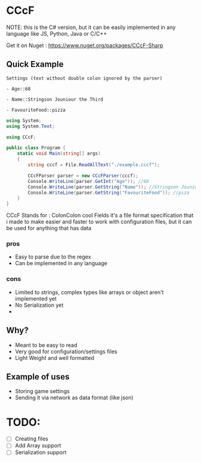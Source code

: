 # CCcF

NOTE: this is the C# version, but it can be easily implemented in any language like JS, Python, Java or C/C++

Get it on Nuget : https://www.nuget.org/packages/CCcF-Sharp

## Quick Example

```
Settings (text without double colon ignored by the parser)

- Age::68

- Name::Stringson Jouniour the Third

- FavouriteFood::pizza
```

```cs
using System;
using System.Text;

using CCcF;

public class Program {
    static void Main(string[] args)
    {
        string cccf = File.ReadAllText("./example.cccf");

        CCcFParser parser = new CCcFParser(cccf);
        Console.WriteLine(parser.GetInt("Age")); //68
        Console.WriteLine(parser.GetString("Name")); //Stringson Jounior the Third
        Console.WriteLine(parser.GetString("FavouriteFood")); //piza
    }
}


```


CCcF Stands for : ColonColon cool Fields
it's a file format specification that i made to make easier and faster to work with configuration files, but it can be used for anything that has data

### pros
- Easy to parse due to the regex
- Can be implemented in any language
### cons
- Limited to strings, complex types like arrays or object aren't implemented yet
- No Serialization yet
- 

## Why?
- Meant to be easy to read
- Very good for configuration/settings files
- Light Weight and well formatted

## Example of uses

- Storing game settings
- Sending it via network as data format (like json)

# TODO:
- [ ] Creating files
- [ ] Add Array support
- [ ] Serialization support